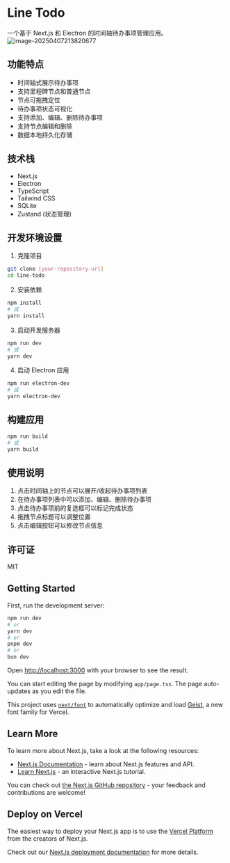 # Line Todo

一个基于 Next.js 和 Electron 的时间轴待办事项管理应用。
![image-20250407213820677](https://s2.loli.net/2025/04/07/O5nRYCcI9uGeSdk.png)

## 功能特点

- 时间轴式展示待办事项
- 支持里程碑节点和普通节点
- 节点可拖拽定位
- 待办事项状态可视化
- 支持添加、编辑、删除待办事项
- 支持节点编辑和删除
- 数据本地持久化存储

## 技术栈

- Next.js
- Electron
- TypeScript
- Tailwind CSS
- SQLite
- Zustand (状态管理)

## 开发环境设置

1. 克隆项目
```bash
git clone [your-repository-url]
cd line-todo
```

2. 安装依赖
```bash
npm install
# 或
yarn install
```

3. 启动开发服务器
```bash
npm run dev
# 或
yarn dev
```

4. 启动 Electron 应用
```bash
npm run electron-dev
# 或
yarn electron-dev
```

## 构建应用

```bash
npm run build
# 或
yarn build
```

## 使用说明

1. 点击时间轴上的节点可以展开/收起待办事项列表
2. 在待办事项列表中可以添加、编辑、删除待办事项
3. 点击待办事项前的复选框可以标记完成状态
4. 拖拽节点标题可以调整位置
5. 点击编辑按钮可以修改节点信息

## 许可证

MIT

## Getting Started

First, run the development server:

```bash
npm run dev
# or
yarn dev
# or
pnpm dev
# or
bun dev
```

Open [http://localhost:3000](http://localhost:3000) with your browser to see the result.

You can start editing the page by modifying `app/page.tsx`. The page auto-updates as you edit the file.

This project uses [`next/font`](https://nextjs.org/docs/app/building-your-application/optimizing/fonts) to automatically optimize and load [Geist](https://vercel.com/font), a new font family for Vercel.

## Learn More

To learn more about Next.js, take a look at the following resources:

- [Next.js Documentation](https://nextjs.org/docs) - learn about Next.js features and API.
- [Learn Next.js](https://nextjs.org/learn) - an interactive Next.js tutorial.

You can check out [the Next.js GitHub repository](https://github.com/vercel/next.js) - your feedback and contributions are welcome!

## Deploy on Vercel

The easiest way to deploy your Next.js app is to use the [Vercel Platform](https://vercel.com/new?utm_medium=default-template&filter=next.js&utm_source=create-next-app&utm_campaign=create-next-app-readme) from the creators of Next.js.

Check out our [Next.js deployment documentation](https://nextjs.org/docs/app/building-your-application/deploying) for more details.
